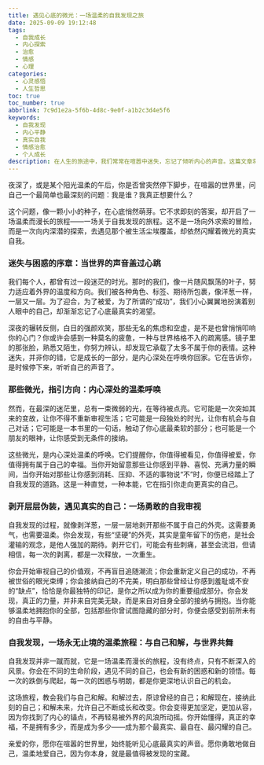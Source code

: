 ```yaml
---
title: 遇见心底的微光：一场温柔的自我发现之旅
date: 2025-09-09 19:12:48
tags:
  - 自我成长
  - 内心探索
  - 治愈
  - 情感
  - 心理
categories:
  - 心灵感悟
  - 人生哲思
toc: true
toc_number: true
abbrlink: 7c9d1e2a-5f6b-4d8c-9e0f-a1b2c3d4e5f6
keywords:
  - 自我发现
  - 内心平静
  - 真实自我
  - 情感治愈
  - 个人成长
description: 在人生的旅途中，我们常常在喧嚣中迷失，忘记了倾听内心的声音。这篇文章将带你走进一场温柔的自我发现之旅，探讨如何剥开层层伪装，遇见那个最真实、最闪耀的自己。这是一段关于接纳、关于勇气、关于爱自己的旅程，愿你在此找到共鸣与力量。
---
```


夜深了，或是某个阳光温柔的午后，你是否曾突然停下脚步，在喧嚣的世界里，问自己一个最简单也最深刻的问题：我是谁？我真正想要什么？

这个问题，像一颗小小的种子，在心底悄然萌芽。它不求即刻的答案，却开启了一场温柔而漫长的旅程——一场关于自我发现的旅程。这不是一场向外求索的冒险，而是一次向内深潜的探索，去遇见那个被生活尘埃覆盖，却依然闪耀着微光的真实自我。

### 迷失与困惑的序章：当世界的声音盖过心跳

我们每个人，都曾有过一段迷茫的时光。那时的我们，像一片随风飘荡的叶子，努力适应着外界的温度和方向。我们被各种角色、标签、期待所包裹，像洋葱一样，一层又一层。为了迎合，为了被爱，为了所谓的“成功”，我们小心翼翼地扮演着别人眼中的自己，却渐渐忘记了心底最真实的渴望。

深夜的辗转反侧，白日的强颜欢笑，那些无名的焦虑和空虚，是不是也曾悄悄叩响你的心门？你或许会感到一种莫名的疲惫，一种与世界格格不入的疏离感。镜子里的那张脸，熟悉又陌生，你努力辨认，却发现它承载了太多不属于你的表情。这种迷失，并非你的错，它是成长的一部分，是内心深处在呼唤你回家。它在告诉你，是时候停下来，听听自己的声音了。

### 那些微光，指引方向：内心深处的温柔呼唤

然而，在最深的迷茫里，总有一束微弱的光，在等待被点亮。它可能是一次突如其来的变故，让你不得不重新审视生活；它可能是一段独处的时光，让你有机会与自己对话；它可能是一本书里的一句话，触动了你心底最柔软的部分；也可能是一个朋友的眼神，让你感受到无条件的接纳。

这些微光，是内心深处温柔的呼唤。它们提醒你，你值得被看见，你值得被爱，你值得拥有属于自己的幸福。当你开始留意那些让你感到平静、喜悦、充满力量的瞬间，当你开始对那些让你感到消耗、压抑、不适的事物说“不”时，你便已经踏上了自我发现的道路。这是一种直觉，一种本能，它在指引你走向更真实的自己。

### 剥开层层伪装，遇见真实的自己：一场勇敢的自我审视

自我发现的过程，就像剥洋葱，一层一层地剥开那些不属于自己的外壳。这需要勇气，也需要温柔。你会发现，有些“坚硬”的外壳，其实是童年留下的伤疤，是社会灌输的观念，是他人强加的期待。剥开它们，可能会有些刺痛，甚至会流泪，但请相信，每一次的剥离，都是一次释放，一次重生。

你会开始审视自己的价值观，不再盲目追随潮流；你会重新定义自己的成功，不再被世俗的眼光束缚；你会接纳自己的不完美，明白那些曾经让你感到羞耻或不安的“缺点”，恰恰是你最独特的印记，是你之所以成为你的重要组成部分。你会发现，真正的力量，并非来自完美无缺，而是来自对自身全部的接纳与拥抱。当你能够温柔地拥抱你的全部，包括那些你曾试图隐藏的部分时，你便会感受到前所未有的自由与平静。

### 自我发现，一场永无止境的温柔旅程：与自己和解，与世界共舞

自我发现并非一蹴而就，它是一场温柔而漫长的旅程，没有终点，只有不断深入的风景。你会在不同的生命阶段，遇见不同的自己，也会有新的困惑和新的领悟。每一次的跌倒与爬起，每一次的困惑与明朗，都是你更深地认识自己的机会。

这场旅程，教会我们与自己和解。和解过去，原谅曾经的自己；和解现在，接纳此刻的自己；和解未来，允许自己不断成长和改变。你会变得更加坚定，更加从容，因为你找到了内心的锚点，不再轻易被外界的风浪所动摇。你开始懂得，真正的幸福，不是拥有多少，而是成为多少——成为那个最真实、最自在、最闪耀的自己。

亲爱的你，愿你在喧嚣的世界里，始终能听见心底最真实的声音。愿你勇敢地做自己，温柔地爱自己，因为你本身，就是最值得被发现的宝藏。